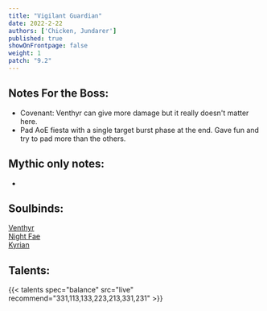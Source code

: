 ```yaml
---
title: "Vigilant Guardian"
date: 2022-2-22
authors: ['Chicken, Jundarer']
published: true
showOnFrontpage: false
weight: 1
patch: "9.2"
---
```



## Notes For the Boss:
- Covenant: Venthyr can give more damage but it really doesn't matter here.
- Pad AoE fiesta with a single target burst phase at the end. Gave fun and try to pad more than the others. 

## Mythic only notes:
- 

## Soulbinds:
[Venthyr](https://www.wowhead.com/soulbind-calc/venthyr/theotar-the-mad-duke/druid/Awa-774CBTXKChUyQQoSBTWHCiUy4goiFTJJCjUyPAo)
<br>[Night Fae](https://www.wowhead.com/soulbind-calc/venthyr/theotar-the-mad-duke/druid/Awa-774CBTXKChUyQQoSBTWHCiUy4goiFTJJCjUyPAo)
<br>[Kyrian](https://www.wowhead.com/soulbind-calc/kyrian/forgelite-prime-mikanikos/druid/AwaW5ZYBBTXKChMFNYIKFTLiCiUy5AoiFTJJCjUyPAo)

## Talents:

{{< talents spec="balance" src="live" recommend="331,113,133,223,213,331,231" >}}
